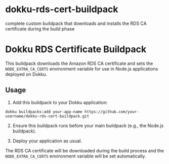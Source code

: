 # dokku-rds-cert-buildpack

complete custom buildpack that downloads and installs the RDS CA certificate during the build phase

# Dokku RDS Certificate Buildpack

This buildpack downloads the Amazon RDS CA certificate and sets the `NODE_EXTRA_CA_CERTS` environment variable for use in Node.js applications deployed on Dokku.

## Usage

1. Add this buildpack to your Dokku application:

```
dokku buildpacks:add your-app-name https://github.com/your-username/dokku-rds-cert-buildpack.git
```

2. Ensure this buildpack runs before your main buildpack (e.g., the Node.js buildpack).

3. Deploy your application as usual.

The RDS CA certificate will be downloaded during the build process and the `NODE_EXTRA_CA_CERTS` environment variable will be set automatically.
